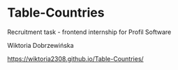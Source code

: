 # Table-Countries

Recruitment task - frontend internship for Profil Software

Wiktoria Dobrzewińska 

https://wiktoria2308.github.io/Table-Countries/
